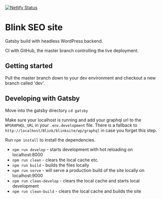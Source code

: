 [![Netlify Status](https://api.netlify.com/api/v1/badges/5e3669ec-24fb-45bd-a60e-f53c8d6e2c1f/deploy-status)](https://app.netlify.com/sites/blinkseo/deploys)

# Blink SEO site
Gatsby build with headless WordPress backend.

CI with GitHub, the master branch controlling the live deployment.

## Getting started
Pull the master branch down to your dev environment and checkout a new branch called 'dev'.

## Developing with Gatsby
Move into the gatsby directory `cd gatsby`

Make sure your localhost is running and add your graphql url to the `WPGRAPHQL_URL` in your `.env.development` file.  There is a fallback to `http://localhost/Blink/blinksite/wp/graphql` in case you forget this step.

Run `npm install` to install the dependencies.

* `npm run develop` - starts development with hot reloading on localhost:8000
* `npm run clean` - clears the local cache etc.
* `npm run build` - builds the files locally
* `npm run serve` - will serve a production build of the site locally on localhost:9000
* `npm run clean-develop` - clears the local cache and starts local development
* `npm run clean-build` - clears the local cache and builds the site
